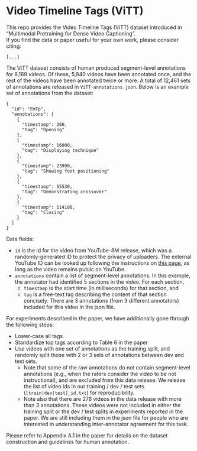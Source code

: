 # Video Timeline Tags (ViTT)
This repo provides the Video Timeline Tags (ViTT) dataset introduced in “Multimodal Pretraining for Dense Video Captioning”.  
If you find the data or paper useful for your own work, please consider citing:
```
[...]
```

The ViTT dataset consists of human produced segment-level annotations for 8,169 videos.  Of these, 5,840 videos have been annotated once, and the rest of the videos have been annotated twice or more.  A total of 12,461 sets of annotations are released in ```ViTT-annotations.json```.  Below is an example set of annotations from the dataset:
```
{
  "id": "FmTp",
  "annotations": [
    {
      "timestamp": 260,
      "tag": "Opening"
    },
    {
      "timestamp": 16000,
      "tag": "Displaying technique"
    },
    {
      "timestamp": 23990,
      "tag": "Showing foot positioning"
    },
    {
      "timestamp": 55530,
      "tag": "Demonstrating crossover"
    },
    {
      "timestamp": 114100,
      "tag": "Closing"
    }
  ]
}
```

Data fields:
- ```id``` is the id for the video from YouTube-8M release, which was a randomly-generated ID to protect the privacy of uploaders.  The external YouTube ID can be looked up following the instructions on [this page](http://research.google.com/youtube8m/video_id_conversion.html), as long as the video remains public on YouTube. 
- ```annotations``` contain a list of segment-level annotations.  In this example, the annotator had identified 5 sections in the video.  For each section, 
  - ```timestamp``` is the start time (in milliseconds) for that section, and 
  - ```tag``` is a free-text tag describing the content of that section concisely.  There are 3 annotations (from 3 different annotators) included for this video in the json file.


For experiments described in the paper, we have additionally gone through the following steps:
- Lower-case all tags
- Standardize top tags according to Table 6 in the paper
- Use videos with one set of annotations as the training split, and randomly split those with 2 or 3 sets of annotations between dev and test sets.  
  - Note that some of the raw annotations do not contain segment-level annotations (e.g., when the raters consider the video to be not instructional), and are excluded from this data release.  We release the list of video ids in our training / dev / test sets (```[train|dev|test]_id.txt```) for reproducibility.  
  - Note also that there are 276 videos in the data release with more than 3 annotations.  These videos were not included in either the training split or the dev / test splits in experiments reported in the paper.  We are still including them in the json file for people who are interested in understanding inter-annotator agreement for this task.
  
Please refer to Appendix A.1 in the paper for details on the dataset construction and guidelines for human annotation.

